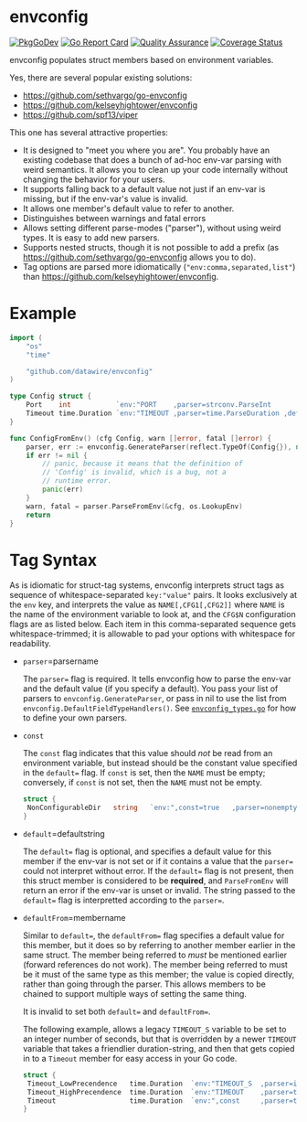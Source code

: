 # envconfig

[![PkgGoDev](https://pkg.go.dev/badge/github.com/datawire/envconfig)](https://pkg.go.dev/github.com/datawire/envconfig)
[![Go Report Card](https://goreportcard.com/badge/github.com/datawire/envconfig)](https://goreportcard.com/report/github.com/datawire/envconfig)
[![Quality Assurance](https://github.com/datawire/envconfig/actions/workflows/qa.yml/badge.svg)](https://github.com/datawire/envconfig/actions)
[![Coverage Status](https://coveralls.io/repos/github/datawire/envconfig/badge.svg)](https://coveralls.io/github/datawire/envconfig)

envconfig populates struct members based on environment variables.

Yes, there are several popular existing solutions:
 - https://github.com/sethvargo/go-envconfig
 - https://github.com/kelseyhightower/envconfig
 - https://github.com/spf13/viper

This one has several attractive properties:
 - It is designed to "meet you where you are".  You probably have an
   existing codebase that does a bunch of ad-hoc env-var parsing with
   weird semantics.  It allows you to clean up your code internally
   without changing the behavior for your users.
 - It supports falling back to a default value not just if an env-var
   is missing, but if the env-var's value is invalid.
 - It allows one member's default value to refer to another.
 - Distinguishes between warnings and fatal errors
 - Allows setting different parse-modes ("parser"), without using
   weird types.  It is easy to add new parsers.
 - Supports nested structs, though it is not possible to add a prefix
   (as https://github.com/sethvargo/go-envconfig allows you to do).
 - Tag options are parsed more idiomatically
   (`"env:comma,separated,list"`) than
   https://github.com/kelseyhightower/envconfig.

# Example

```go
import (
	"os"
	"time"

	"github.com/datawire/envconfig"
)

type Config struct {
	Port    int           `env:"PORT    ,parser=strconv.ParseInt               "`
	Timeout time.Duration `env:"TIMEOUT ,parser=time.ParseDuration ,default=5s "`
}

func ConfigFromEnv() (cfg Config, warn []error, fatal []error) {
	parser, err := envconfig.GenerateParser(reflect.TypeOf(Config{}), nil)
	if err != nil {
		// panic, because it means that the definition of
		// 'Config' is invalid, which is a bug, not a
		// runtime error.
		panic(err)
	}
	warn, fatal = parser.ParseFromEnv(&cfg, os.LookupEnv)
	return
}
```

# Tag Syntax

As is idiomatic for struct-tag systems, envconfig interprets struct
tags as sequence of whitespace-separated `key:"value"` pairs.  It
looks exclusively at the `env` key, and interprets the value as
`NAME[,CFG1[,CFG2]]` where `NAME` is the name of the environment
variable to look at, and the `CFG$N` configuration flags are as listed
below.  Each item in this comma-separated sequence gets
whitespace-trimmed; it is allowable to pad your options with
whitespace for readability.

 - `parser`=parsername

   The `parser=` flag is required.  It tells envconfig how to parse
   the env-var and the default value (if you specify a default).  You
   pass your list of parsers to `envconfig.GenerateParser`, or pass in
   nil to use the list from `envconfig.DefaultFieldTypeHandlers()`.
   See [`envconfig_types.go`](./envconfig_types.go) for how to define
   your own parsers.

 - `const`

   The `const` flag indicates that this value should *not* be read
   from an environment variable, but instead should be the constant
   value specified in the `default=` flag.  If `const` is set, then
   the `NAME` must be empty; conversely, if `const` is not set, then
   the `NAME` must not be empty.

   ```go
   struct {
   	NonConfigurableDir   string   `env:",const=true   ,parser=nonempty-string    ,default=/opt/some-dir  "`
   }
   ```

 - `default`=defaultstring

   The `default=` flag is optional, and specifies a default value for
   this member if the env-var is not set or if it contains a value
   that the `parser=` could not interpret without error.  If the
   `default=` flag is not present, then this struct member is
   considered to be **required**, and `ParseFromEnv` will return an
   error if the env-var is unset or invalid.  The string passed to the
   `default=` flag is interpretted according to the `parser=`.

 - `defaultFrom`=membername

   Similar to `default=`, the `defaultFrom=` flag specifies a default
   value for this member, but it does so by referring to another
   member earlier in the same struct.  The member being referred to
   _must_ be mentioned earlier (forward references do not work).  The
   member being referred to must be it must of the same type as this
   member; the value is copied directly, rather than going through the
   parser.  This allows members to be chained to support multiple ways
   of setting the same thing.

   It is invalid to set both `default=` and `defaultFrom=`.

   The following example, allows a legacy `TIMEOUT_S` variable to be
   set to an integer number of seconds, but that is overridden by a
   newer `TIMEOUT` variable that takes a friendlier duration-string,
   and then that gets copied in to a `Timeout` member for easy access
   in your Go code.

   ```go
   struct {
   	Timeout_LowPrecendence   time.Duration  `env:"TIMEOUT_S  ,parser=integer-seconds     ,default=5                         "`
   	Timeout_HighPrecendence  time.Duration  `env:"TIMEOUT    ,parser=time.ParseDuration  ,defaultFrom=TimeoutLowPrecedence  "`
   	Timeout                  time.Duration  `env:",const     ,parser=time.ParseDuration  ,defaultFrom=TimeoutHighPrecedence "`
   }
   ```
